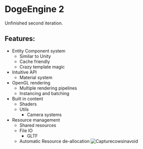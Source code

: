  # DogeEngine 2
 Unfinished second iteration.
 
## Features:
+ Entity Component system
  + Similar to Unity
  + Cache friendly
  + Crazy template magic
+ Intuitive API
  + Material system
+ OpenGL rendering
  + Multiple rendering pipelines
  + Instancing and batching
+ Built in content
  + Shaders
  + Utils
    + Camera systems
+ Resource management
  + Shared resources
  + File IO
    + GLTF
  + Automatic Resource de-allocation
  ![Capturecowsinavoid](https://github.com/PhilipPragerUrbina/DogeEngine2/assets/72355251/253cc344-a464-43c2-a2a7-0ed5b348bd56)
